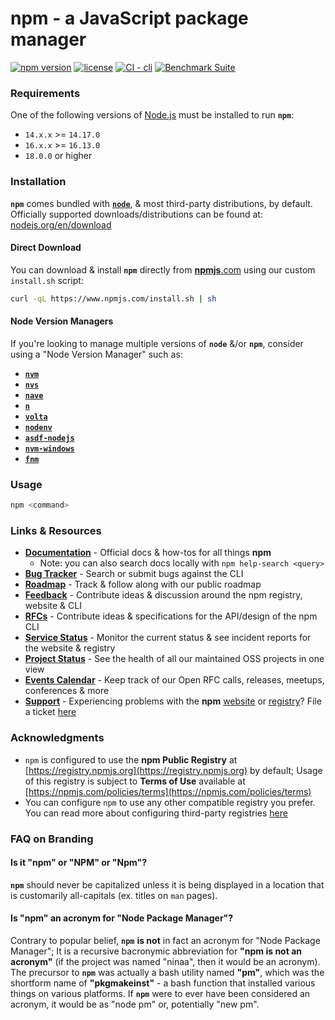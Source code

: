 # npm - a JavaScript package manager

[![npm version](https://img.shields.io/npm/v/npm.svg)](https://npm.im/npm)
[![license](https://img.shields.io/npm/l/npm.svg)](https://npm.im/npm)
[![CI - cli](https://github.com/npm/cli/actions/workflows/ci.yml/badge.svg)](https://github.com/npm/cli/actions/workflows/ci.yml)
[![Benchmark Suite](https://github.com/npm/cli/actions/workflows/benchmark.yml/badge.svg)](https://github.com/npm/cli/actions/workflows/benchmark.yml)

### Requirements

One of the following versions of [Node.js](https://nodejs.org/en/download/) must be installed to run **`npm`**:

* `14.x.x` >= `14.17.0`
* `16.x.x` >= `16.13.0`
* `18.0.0` or higher

### Installation

**`npm`** comes bundled with [**`node`**](https://nodejs.org/), & most third-party distributions, by default. Officially supported downloads/distributions can be found at: [nodejs.org/en/download](https://nodejs.org/en/download)

#### Direct Download

You can download & install **`npm`** directly from [**npmjs**.com](https://npmjs.com/) using our custom `install.sh` script:

```bash
curl -qL https://www.npmjs.com/install.sh | sh
```

#### Node Version Managers

If you're looking to manage multiple versions of **`node`** &/or **`npm`**, consider using a "Node Version Manager" such as:

* [**`nvm`**](https://github.com/nvm-sh/nvm)
* [**`nvs`**](https://github.com/jasongin/nvs)
* [**`nave`**](https://github.com/isaacs/nave)
* [**`n`**](https://github.com/tj/n)
* [**`volta`**](https://github.com/volta-cli/volta)
* [**`nodenv`**](https://github.com/nodenv/nodenv)
* [**`asdf-nodejs`**](https://github.com/asdf-vm/asdf-nodejs)
* [**`nvm-windows`**](https://github.com/coreybutler/nvm-windows)
* [**`fnm`**](https://github.com/Schniz/fnm)

### Usage

```bash
npm <command>
```

### Links & Resources

* [**Documentation**](https://docs.npmjs.com/) - Official docs & how-tos for all things **npm**
    * Note: you can also search docs locally with `npm help-search <query>`
* [**Bug Tracker**](https://github.com/npm/cli/issues) - Search or submit bugs against the CLI
* [**Roadmap**](https://github.com/orgs/github/projects/4247/views/1?filterQuery=npm) - Track & follow along with our public roadmap
* [**Feedback**](https://github.com/npm/feedback) - Contribute ideas & discussion around the npm registry, website & CLI
* [**RFCs**](https://github.com/npm/rfcs) - Contribute ideas & specifications for the API/design of the npm CLI
* [**Service Status**](https://status.npmjs.org/) - Monitor the current status & see incident reports for the website & registry
* [**Project Status**](https://npm.github.io/statusboard/) - See the health of all our maintained OSS projects in one view
* [**Events Calendar**](https://calendar.google.com/calendar/u/0/embed?src=npmjs.com_oonluqt8oftrt0vmgrfbg6q6go@group.calendar.google.com) - Keep track of our Open RFC calls, releases, meetups, conferences & more
* [**Support**](https://www.npmjs.com/support) - Experiencing problems with the **npm** [website](https://npmjs.com) or [registry](https://registry.npmjs.org)? File a ticket [here](https://www.npmjs.com/support)

### Acknowledgments

* `npm` is configured to use the **npm Public Registry** at [https://registry.npmjs.org](https://registry.npmjs.org) by default; Usage of this registry is subject to **Terms of Use** available at [https://npmjs.com/policies/terms](https://npmjs.com/policies/terms)
* You can configure `npm` to use any other compatible registry you prefer. You can read more about configuring third-party registries [here](https://docs.npmjs.com/cli/v7/using-npm/registry)

### FAQ on Branding

#### Is it "npm" or "NPM" or "Npm"?

**`npm`** should never be capitalized unless it is being displayed in a location that is customarily all-capitals (ex. titles on `man` pages).

#### Is "npm" an acronym for "Node Package Manager"?

Contrary to popular belief, **`npm`** **is not** in fact an acronym for "Node Package Manager"; It is a recursive bacronymic abbreviation for **"npm is not an acronym"** (if the project was named "ninaa", then it would be an acronym). The precursor to **`npm`** was actually a bash utility named **"pm"**, which was the shortform name of **"pkgmakeinst"** - a bash function that installed various things on various platforms. If **`npm`** were to ever have been considered an acronym, it would be as "node pm" or, potentially "new pm".
